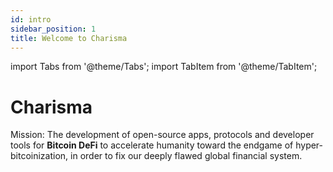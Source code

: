 ```yaml
---
id: intro
sidebar_position: 1
title: Welcome to Charisma
---
```


import Tabs from '@theme/Tabs';
import TabItem from '@theme/TabItem';

# Charisma

Mission: The development of open-source apps, protocols and developer tools for **Bitcoin DeFi** to accelerate humanity toward the endgame of hyper-bitcoinization, in order to fix our deeply flawed global financial system.
